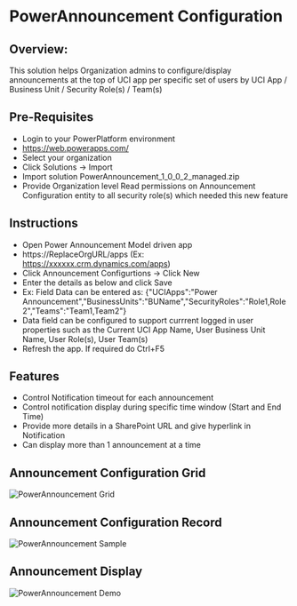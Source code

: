PowerAnnouncement Configuration
===============================

Overview: 
-------------
This solution helps Organization admins to configure/display announcements at the top of UCI app per specific set of users by UCI App / Business Unit / Security Role(s) / Team(s)


Pre-Requisites
--------------

-   Login to your PowerPlatform environment
-   https://web.powerapps.com/
-   Select your organization
-   Click Solutions -\> Import
-   Import solution PowerAnnouncement\_1\_0\_0\_2\_managed.zip
-   Provide Organization level Read permissions on Announcement
    Configuration entity to all security role(s) which needed this new
    feature

Instructions
------------

-   Open Power Announcement Model driven app
-   https://ReplaceOrgURL/apps (Ex: https://xxxxxx.crm.dynamics.com/apps)
-   Click Announcement Configurtions -> Click New
-   Enter the details as below and click Save
-   Ex: Field Data can be entered as: {"UCIApps":"Power Announcement","BusinessUnits":"BUName","SecurityRoles":"Role1,Role2","Teams":"Team1,Team2"}
-   Data field can be configured to support currrent logged in user properties such as the Current UCI App Name, User Business Unit Name, User Role(s), User Team(s)
-   Refresh the app. If required do Ctrl+F5

Features
------------
-   Control Notification timeout for each announcement
-   Control notification display during specific time window (Start and End Time)
-   Provide more details in a SharePoint URL and give hyperlink in Notification
-   Can display more than 1 announcement at a time

Announcement Configuration Grid
-------------------------------

![PowerAnnouncement
Grid](https://github.com/anilvem1/PowerAnnouncement/blob/main/PowerAnnouncement%20Grid.png?raw=true "PowerAnnouncement Grid")

Announcement Configuration Record
---------------------------------

![PowerAnnouncement
Sample](https://github.com/anilvem1/PowerAnnouncement/blob/main/PowerAnnouncement%20Sample.png?raw=true "PowerAnnouncement Sample")

Announcement Display
--------------------

![PowerAnnouncement
Demo](https://github.com/anilvem1/PowerAnnouncement/blob/main/PowerAnnouncement%20Demo.png?raw=true "PowerAnnouncement Demo")
